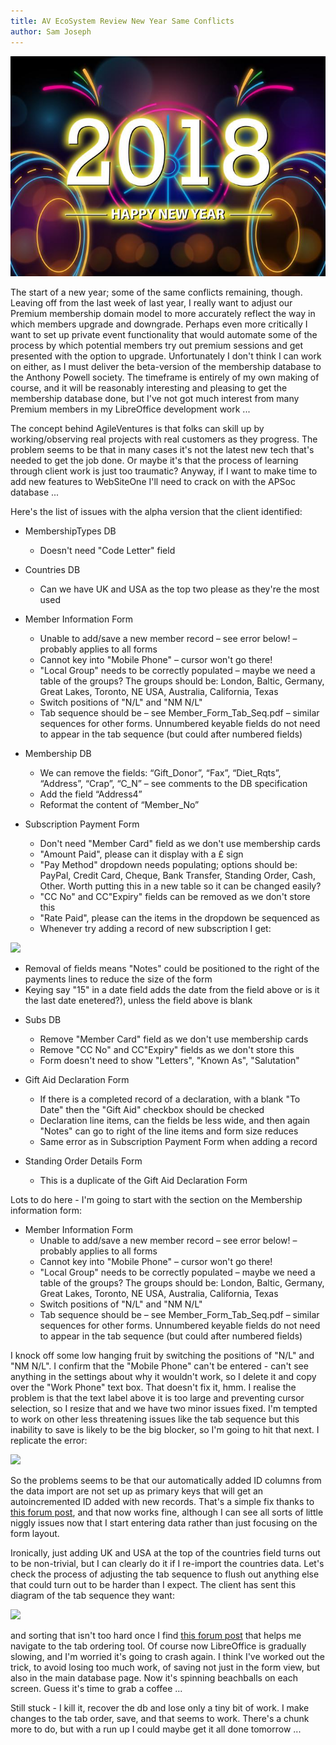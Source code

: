 ```yaml
---
title: AV EcoSystem Review New Year Same Conflicts
author: Sam Joseph
---
```


![new year](../images/newyear2018.png)

The start of a new year; some of the same conflicts remaining, though.  Leaving off from the last week of last year, I really want to adjust our Premium membership domain model to more accurately reflect the way in which members upgrade and downgrade.  Perhaps even more critically I want to set up private event functionality that would automate some of the process by which potential members try out premium sessions and get presented with the option to upgrade.  Unfortunately I don't think I can work on either, as I must deliver the beta-version of the membership database to the Anthony Powell society.  The timeframe is entirely of my own making of course, and it will be reasonably interesting and pleasing to get the membership database done, but I've not got much interest from many Premium members in my LibreOffice development work ...

The concept behind AgileVentures is that folks can skill up by working/observing real projects with real customers as they progress.  The problem seems to be that in many cases it's not the latest new tech that's needed to get the job done.  Or maybe it's that the process of learning through client work is just too traumatic?  Anyway, if I want to make time to add new features to WebSiteOne I'll need to crack on with the APSoc database ...

Here's the list of issues with the alpha version that the client identified:

* MembershipTypes DB
  - Doesn't need "Code Letter" field

* Countries DB
  - Can we have UK and USA as the top two please as they're the most used

* Member Information Form
  - Unable to add/save a new member record – see error below! – probably applies to all forms
  - Cannot key into "Mobile Phone" – cursor won't go there!
  - "Local Group" needs to be correctly populated – maybe we need a table of the groups?  The groups should be: London, Baltic, Germany, Great Lakes, Toronto, NE USA, Australia, California, Texas
  - Switch positions of "N/L" and "NM N/L"
  - Tab sequence should be – see Member_Form_Tab_Seq.pdf – similar sequences for other forms.  Unnumbered keyable fields do not need to appear in the tab sequence (but could after numbered fields)

* Membership DB
  - We can remove the fields: “Gift_Donor”, “Fax”, “Diet_Rqts”, “Address”, “Crap”, “C_N” – see comments to the DB specification
  - Add the field “Address4”
  - Reformat the content of “Member_No” 

* Subscription Payment Form
  - Don't need "Member Card" field as we don't use membership cards
  - "Amount Paid", please can it display with a £ sign
  - "Pay Method" dropdown needs populating; options should be: PayPal, Credit Card, Cheque, Bank Transfer, Standing Order, Cash, Other.  Worth putting this in a new table so it can be changed easily?
  - "CC No" and CC"Expiry" fields can be removed as we don't store this
  - "Rate Paid", please can the items in the dropdown be sequenced as
  - Whenever try adding a record of new subscription I get:

![](https://dl.dropbox.com/s/fleeiuezj046z4b/image003.jpg?dl=0)

  - Removal of fields means "Notes" could be positioned to the right of the payments lines to reduce the size of the form
  - Keying say "15" in a date field adds the date from the field above or is it the last date enetered?), unless the field above is blank

* Subs DB
  - Remove "Member Card" field as we don't use membership cards
  - Remove "CC No" and CC"Expiry" fields as we don't store this
  - Form doesn't need to show "Letters", "Known As", "Salutation"

* Gift Aid Declaration Form

  - If there is a completed record of a declaration, with a blank "To Date" then the "Gift Aid" checkbox should be checked
  - Declaration line items, can the fields be less wide, and then again "Notes" can go to right of the line items and form size reduces
  - Same error as in Subscription Payment Form when adding a record

* Standing Order Details Form
  - This is a duplicate of the Gift Aid Declaration Form
  
  
Lots to do here - I'm going to start with the section on the Membership information form:

* Member Information Form
  - Unable to add/save a new member record – see error below! – probably applies to all forms
  - Cannot key into "Mobile Phone" – cursor won't go there!
  - "Local Group" needs to be correctly populated – maybe we need a table of the groups?  The groups should be: London, Baltic, Germany, Great Lakes, Toronto, NE USA, Australia, California, Texas
  - Switch positions of "N/L" and "NM N/L"
  - Tab sequence should be – see Member_Form_Tab_Seq.pdf – similar sequences for other forms.  Unnumbered keyable fields do not need to appear in the tab sequence (but could after numbered fields)

I knock off some low hanging fruit by switching the positions of "N/L" and "NM N/L".  I confirm that the "Mobile Phone" can't be entered - can't see anything in the settings about why it wouldn't work, so I delete it and copy over the "Work Phone" text box.  That doesn't fix it, hmm.  I realise the problem is that the text label above it is too large and preventing cursor selection, so I resize that and we have two minor issues fixed.  I'm tempted to work on other less threatening issues like the tab sequence but this inability to save is likely to be the big blocker, so I'm going to hit that next.  I replicate the error:

![](https://dl.dropbox.com/s/yi6szspyshvrmgl/Screenshot%202018-01-02%2010.29.22.png?dl=0)

So the problems seems to be that our automatically added ID columns from the data import are not set up as primary keys that will get an autoincremented ID added with new records.  That's a simple fix thanks to [this forum post](https://forum.openoffice.org/en/forum/viewtopic.php?f=61&t=64324), and that now works fine, although I can see all sorts of little niggly issues now that I start entering data rather than just focusing on the form layout.

Ironically, just adding UK and USA at the top of the countries field turns out to be non-trivial, but I can clearly do it if I re-import the countries data.  Let's check the process of adjusting the tab sequence to flush out anything else that could turn out to be harder than I expect.  The client has sent this diagram of the tab sequence they want:

![](https://dl.dropbox.com/s/gw06wl2inhioh69/Screenshot%202018-01-02%2010.50.01.png?dl=0)

and sorting that isn't too hard once I find [this forum post](https://forum.openoffice.org/en/forum/viewtopic.php?f=39&t=9484) that helps me navigate to the tab ordering tool.  Of course now LibreOffice is gradually slowing, and I'm worried it's going to crash again.   I think I've worked out the trick, to avoid losing too much work, of saving not just in the form view, but also in the main database page.  Now it's spinning beachballs on each screen.  Guess it's time to grab a coffee ...

Still stuck - I kill it, recover the db and lose only a tiny bit of work.  I make changes to the tab order, save, and that seems to work.  There's a chunk more to do, but with a run up I could maybe get it all done tomorrow ...
  
  
  
